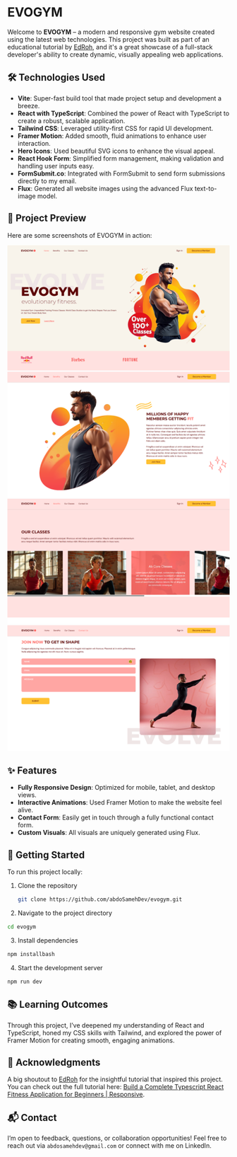 # EVOGYM

Welcome to **EVOGYM** – a modern and responsive gym website created using the latest web technologies. This project was built as part of an educational tutorial by [EdRoh](https://www.youtube.com/@EdRohDev), and it's a great showcase of a full-stack developer's ability to create dynamic, visually appealing web applications.

## 🛠 Technologies Used

-   **Vite**: Super-fast build tool that made project setup and development a breeze.
-   **React with TypeScript**: Combined the power of React with TypeScript to create a robust, scalable application.
-   **Tailwind CSS**: Leveraged utility-first CSS for rapid UI development.
-   **Framer Motion**: Added smooth, fluid animations to enhance user interaction.
-   **Hero Icons**: Used beautiful SVG icons to enhance the visual appeal.
-   **React Hook Form**: Simplified form management, making validation and handling user inputs easy.
-   **FormSubmit.co**: Integrated with FormSubmit to send form submissions directly to my email.
-   **Flux**: Generated all website images using the advanced Flux text-to-image model.

## 📸 Project Preview

Here are some screenshots of EVOGYM in action:

![Homepage](screenshots/home-ss.png)
![Benefits](screenshots/benefits2-ss.png)
![Classess](screenshots/ourclassess-ss.png)
![Contact Us](screenshots/contactus-ss.png)

## ✨ Features

-   **Fully Responsive Design**: Optimized for mobile, tablet, and desktop views.
-   **Interactive Animations**: Used Framer Motion to make the website feel alive.
-   **Contact Form**: Easily get in touch through a fully functional contact form.
-   **Custom Visuals**: All visuals are uniquely generated using Flux.

## 🚀 Getting Started

To run this project locally:

1. Clone the repository
    ```bash
    git clone https://github.com/abdoSamehDev/evogym.git
    ```
2. Navigate to the project directory

```bash
cd evogym
```

3. Install dependencies

```bash
npm installbash
```

4. Start the development server

```bash
npm run dev
```

## 📚 Learning Outcomes

Through this project, I’ve deepened my understanding of React and TypeScript, honed my CSS skills with Tailwind, and explored the power of Framer Motion for creating smooth, engaging animations.

## 🎥 Acknowledgments

A big shoutout to [EdRoh](https://www.youtube.com/@EdRohDev) for the insightful tutorial that inspired this project. You can check out the full tutorial here: [Build a Complete Typescript React Fitness Application for Beginners | Responsive](https://www.youtube.com/watch?v=I2NNxr3WPDo).

## 📬 Contact

I’m open to feedback, questions, or collaboration opportunities! Feel free to reach out via `abdosamehdev@gmail.com` or connect with me on LinkedIn.
